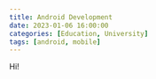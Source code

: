 ```yaml
---
title: Android Development
date: 2023-01-06 16:00:00
categories: [Education, University]
tags: [android, mobile]
---
```


Hi!